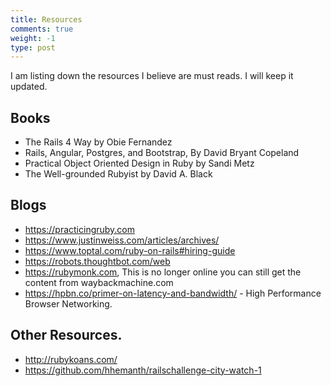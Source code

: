 ```yaml
---
title: Resources
comments: true
weight: -1
type: post
---
```


I am listing down the resources I believe are must reads. I will keep it updated.
 
## Books
* The Rails 4 Way by Obie Fernandez
* Rails, Angular, Postgres, and Bootstrap, By David Bryant Copeland
* Practical Object Oriented Design in Ruby by Sandi Metz
* The Well-grounded Rubyist by David A. Black

## Blogs
* https://practicingruby.com
* https://www.justinweiss.com/articles/archives/
* https://www.toptal.com/ruby-on-rails#hiring-guide
* https://robots.thoughtbot.com/web
* https://rubymonk.com, This is no longer online you can still get the content from waybackmachine.com
* https://hpbn.co/primer-on-latency-and-bandwidth/ - High Performance Browser Networking. 

## Other Resources.
* http://rubykoans.com/
* https://github.com/hhemanth/railschallenge-city-watch-1
